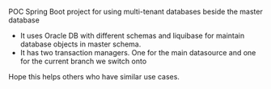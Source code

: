 POC Spring Boot project for using multi-tenant databases beside the master database

- It uses Oracle DB with different schemas and liquibase for maintain database objects in master schema.
- It has two transaction managers. One for the main datasource and one for the current branch we switch onto

Hope this helps others who have similar use cases.